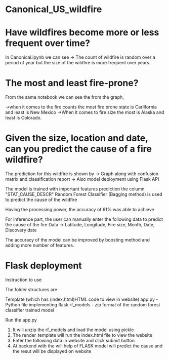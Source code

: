 # Canonical_US_wildfire

# Have wildfires become more or less frequent over time?

In Canonical.ipynb we can see
-> The count of wildfire is random over a period of year but the size of the wildfire is more frequent over years.

# The most and least fire-prone?
From the same notebook we can see the from the graph,

->when it comes to the fire counts the most fire prone state is Carlifornia and least is New Mexico
->When it comes to fire size the most is Alaska and least is Colorado.

# Given the size, location and date, can you predict the cause of a fire wildfire?

The prediction for this wildfire is shown by
-> Graph along with confusion matrix and classification report
-> Also model deployment using Flask API

The model is trained with important features prediction the column "STAT_CAUSE_DESCR"
Random Forest Classifier (Bagging method) is used to predict the cause of the wildfire

Having the processing power, the accuracy of 61% was able to achieve

For inference part, the user can manually enter the following data to predict the cause of the fire
Data -> Latitude, Longitude, Fire size, Month, Date, Discovery date

The accuracy of the model can be improved by boosting method and adding more number of features.

# Flask deployment 

Instruction to use

The folder structures are

Template (which has (index.html)HTML code to view in website)
app.py - Python file implementing flask 
rf_models - zip format of the random forest classifier trained model

Run the app.py 

1. It will unzip the rf_models and load the model using pickle
2. The render_template will run the index.html file to view the website
3. Enter the following data in website and click submit button
4. At backend with the will help of FLASK model will predict the cause and the resut will be displayed on website



